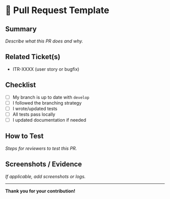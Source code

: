 # 🚀 Pull Request Template

## Summary
_Describe what this PR does and why._

## Related Ticket(s)
- ITR-XXXX (user story or bugfix)

## Checklist
- [ ] My branch is up to date with `develop`
- [ ] I followed the branching strategy
- [ ] I wrote/updated tests
- [ ] All tests pass locally
- [ ] I updated documentation if needed

## How to Test
_Steps for reviewers to test this PR._

## Screenshots / Evidence
_If applicable, add screenshots or logs._

---

**Thank you for your contribution!** 